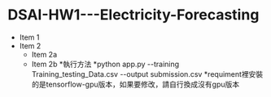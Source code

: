 # DSAI-HW1---Electricity-Forecasting

* Item 1
* Item 2
  * Item 2a
  * Item 2b
*執行方法
	*python app.py --training Training_testing_Data.csv --output submission.csv
*requiment裡安裝的是tensorflow-gpu版本，如果要修改，請自行換成沒有gpu版本
